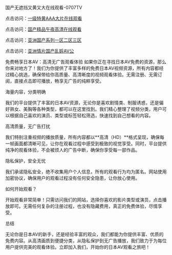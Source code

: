 国产无遮挡又黄又大在线观看-0707TV

点击访问：<a href="https://cfad.pages.dev/">一级特黄AAA大片在线观看</a>

点击访问：<a href="https://gfd-5xg.pages.dev/">国产精品午夜高清在线观看</a>

点击访问：<a href="https://fdhf-454.pages.dev/">亚洲国产系列一区二区三区</a>

点击访问：<a href="https://bered.pages.dev/">亚洲情片国产乱婬AV公</a>



免费畅享日本AV：高清无广告观看体验
如果你正在寻找日本AV免费的资源，那么你来对地方了！我们为你提供了丰富多样的免费日本AV视频资源，所有内容都经过精心挑选，确保带给你高质量、高清晰度的视频观看体验。无需注册、无需订阅，直接点击即可播放，畅享无广告的纯粹享受。

海量内容，分类明确

我们的平台提供了丰富的日本AV资源，无论你是喜欢剧情类、制服诱惑，还是偏好熟女、美胸等各种类型，都可以在这里找到。我们精心整理了视频分类，用户可以根据自己喜欢的演员、类型或标签轻松筛选，快速找到自己想看的内容。

高清质量，无广告打扰

我们特别注重视频的播放质量，所有内容都以**高清（HD）**格式呈现，确保每一帧画面都清晰可见，让你在观看过程中感受到极致的视觉享受。同时，平台提供纯净的观看体验，不会被烦人的广告中断，确保你享受每一部作品。

隐私保护，安全无忧

我们承诺隐私安全，绝不收集用户个人信息，所有的观看行为均为匿名。网站使用加密协议，确保用户的观看过程没有任何安全隐患，让你放心使用。

如何开始观看？

开始观看非常简单！只需访问我们的网站，选择你喜欢的影片类型或演员，点击播放即可。无需任何复杂的注册过程，也没有隐藏费用，真正的免费体验，尽情享受。

总结

无论你是日本AV的新手，还是经验丰富的观众，我们都能为你提供丰富、优质的免费内容。从高清画质到便捷分类，从隐私保护到无广告播放，我们致力于为每位用户提供完美的观看体验。立即加入我们，开始你的日本AV观看之旅吧！

<span style="display:none;">[Canonical link]( https://github.com/vd20250707/12379 ）</span>
